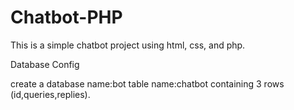 # Chatbot-PHP
This is a simple chatbot project using html, css, and php.

Database Config


create a database name:bot
table name:chatbot containing 3 rows (id,queries,replies).



